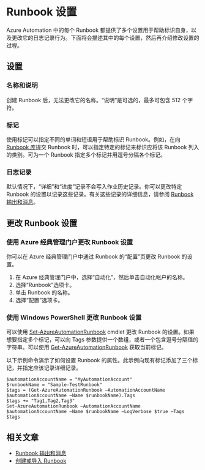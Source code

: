 <properties 
   pageTitle="Runbook 设置"
   description="介绍 Azure Automation 中 Runbook 的配置设置，以及如何使用 Azure 经典管理门户和 Windows PowerShell 更改这些设置。"
   services="automation"
   documentationCenter=""
   authors="bwren"
   manager="stevenka"
   editor="tysonn" />
<tags 
   ms.service="automation"
   ms.devlang="na"
   ms.topic="article"
   ms.tgt_pltfrm="na"
   ms.workload="infrastructure-services"
   ms.date="02/09/2016"
   wacn.date="08/11/2016"
   ms.author="bwren" />

# Runbook 设置

Azure Automation 中的每个 Runbook 都提供了多个设置用于帮助标识自身，以及更改它的日志记录行为。下面将会描述其中的每个设置，然后再介绍修改设置的过程。

## 设置

### 名称和说明

创建 Runbook 后，无法更改它的名称。“说明”是可选的，最多可包含 512 个字符。

### 标记

使用标记可以指定不同的单词和短语用于帮助标识 Runbook。例如，在向 [Runbook 库](/documentation/articles/automation-runbook-gallery/)提交 Runbook 时，可以指定特定的标记来标识应将该 Runbook 列入的类别。可为一个 Runbook 指定多个标记并用逗号分隔各个标记。

### 日志记录

默认情况下，“详细”和“进度”记录不会写入作业历史记录。你可以更改特定 Runbook 的设置以记录这些记录。有关这些记录的详细信息，请参阅 [Runbook 输出和消息](/documentation/articles/automation-runbook-output-and-messages/)。

## 更改 Runbook 设置

### 使用 Azure 经典管理门户更改 Runbook 设置

你可以在 Azure 经典管理门户中通过 Runbook 的“配置”页更改 Runbook 的设置。

1. 在 Azure 经典管理门户中，选择“自动化”，然后单击自动化帐户的名称。
1. 选择“Runbook”选项卡。
1. 单击 Runbook 的名称。
1. 选择“配置”选项卡。

### 使用 Windows PowerShell 更改 Runbook 设置

可以使用 [Set-AzureAutomationRunbook](https://msdn.microsoft.com/zh-cn/library/dn690275.aspx) cmdlet 更改 Runbook 的设置。如果想要指定多个标记，可以向 Tags 参数提供一个数组，或者一个包含逗号分隔值的字符串。可以使用 [Get-AzureAutomationRunbook](https://msdn.microsoft.com/zh-cn/library/dn690278.aspx) 获取当前标记。

以下示例命令演示了如何设置 Runbook 的属性。此示例向现有标记添加了三个标记，并指定应该记录详细记录。

	$automationAccountName = "MyAutomationAccount"
	$runbookName = "Sample-TestRunbook"
	$tags = (Get-AzureAutomationRunbook –AutomationAccountName $automationAccountName –Name $runbookName).Tags
	$tags += "Tag1,Tag2,Tag3"
	Set-AzureAutomationRunbook –AutomationAccountName $automationAccountName –Name $runbookName –LogVerbose $true –Tags $tags

## 相关文章
- [Runbook 输出和消息](/documentation/articles/automation-runbook-output-and-messages/) 
- [创建或导入 Runbook](/documentation/articles/automation-creating-importing-runbook/) 

<!---HONumber=Mooncake_1207_2015-->